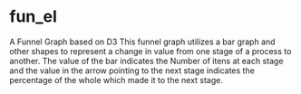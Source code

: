 # fun_el
A Funnel Graph based on D3 
This funnel graph utilizes a bar graph and other shapes to represent a change in value from one stage of a process to another.
The value of the bar indicates the Number of itens at each stage and the value in the arrow pointing to the next stage indicates the percentage of the whole which made it to the next stage.

